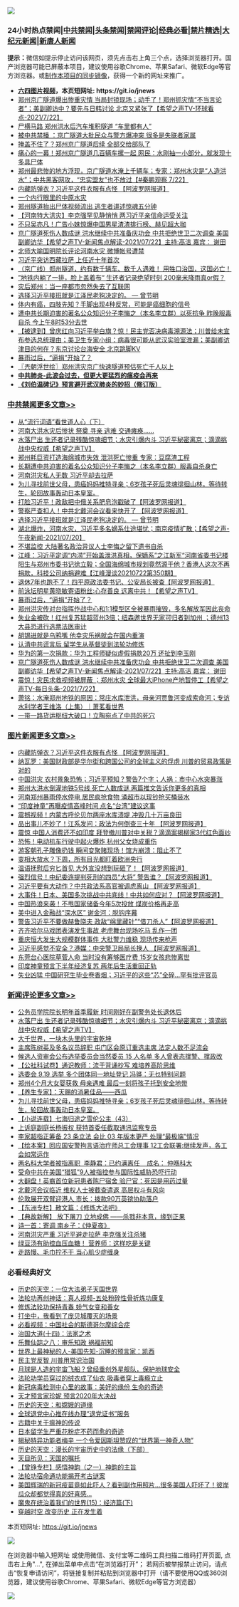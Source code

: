 ![](https://raw.githubusercontent.com/fqnews/bnews/master/64photo/fqnews-qr.jpg)

<div id="tt">
<h3>24小时热点禁闻|<a href="#%E4%B8%AD%E5%85%B1%E7%A6%81%E9%97%BB%E6%9B%B4%E5%A4%9A%E6%96%87%E7%AB%A0">中共禁闻</a>|<a href="#%E5%9B%BE%E7%89%87%E6%96%B0%E9%97%BB%E6%9B%B4%E5%A4%9A%E6%96%87%E7%AB%A0">头条禁闻</a>|<a href="#%E6%96%B0%E9%97%BB%E8%AF%84%E8%AE%BA%E6%9B%B4%E5%A4%9A%E6%96%87%E7%AB%A0">禁闻评论|<a href="#%E5%BF%85%E7%9C%8B%E7%BB%8F%E5%85%B8%E5%A5%BD%E6%96%87">经典必看|<a href="/video.md#%E7%A6%81%E7%89%87%E7%B2%BE%E9%80%89">禁片精选</a>|<a href="https://github.com/fqnews/djy/blob/master/gb/nf1351518.md#1">大纪元新闻</a>|<a href="https://github.com/fqnews/ntdtv/blob/master/gb/prog204.md#1">新唐人新闻</a></h3>
<div><b>提示：</b>微信如提示停止访问该网页，须先点击右上角三个点，选择浏览器打开。国产浏览器可能已屏蔽本项目，建议使用谷歌Chrome、苹果Safari、微软Edge等官方浏览器。或<a href="https://github.com/fqnews/bnews/blob/master/%E5%88%B6%E4%BD%9Cgit%E7%A6%81%E9%97%BB%E9%95%9C%E5%83%8F.md">制作本项目的同步镜像</a>，获得一个新的网址来推广。</div>
<ul>
<li><b><a href="http://d1.bdrive.tk/64.mp4" target="_blank">六四图片视频</a>，本页短网址: https://git.io/jnews</b></li>
<li><a href="/comments/20210723/1592338.md">郑州京广隧道爆出惨重灾情 当局封锁现场；动手了！郑州抓灾情“不当言论者”；美副卿访中？要先与日韩讨论 北京又紧张了【希望之声TV-环球看点-2021/7/22】</a></li>
<li><a href="/cbnews/20210722/1592270.md">尸横马路 郑州洪水后汽车堆积隧道 “车里都有人”</a></li>
<li><a href="/cnnews/20210723/1592619.md">被中共禁播 ：京广隧道大批民众与警方爆冲突 很多是失联者家属</a></li>
<li><a href="/cnnews/20210723/1592698.md">掩盖不住了？郑州京广隧道后续 全部交给部队了</a></li>
<li><a href="/comments/20210723/1592353.md">痛心的一幕！郑州京广隧道几百辆车摞一起 网民：水刚抽一小部分，就发现十多具尸体</a></li>
<li><a href="/bannedvideo/20210723/1592435.md">郑州最悲惨的地方浮现，京广隧道水淹上千辆车；专家：郑州水灾是“人造洪水”；中共黑客网攻，“忠实盟友”也不放过【#秦鹏观察 7/22】</a></li>
<li><a href="/topimagenews/20210723/1592613.md">内藏防弹衣？习近平这件衣服有点怪 【阿波罗网报道】</a></li>
<li><a href="/cbnews/20210722/1592259.md">一个内行眼里的中原水灾</a></li>
<li><a href="/comments/20210723/1592585.md">郑州隧道抬出尸体视频流出 逃生者讲述惊魂五分钟</a></li>
<li><a href="/comments/20210723/1592458.md">【河南特大洪灾】李克强罕见静悄悄 两习近平亲信命运受关注</a></li>
<li><a href="/yule/20210723/1592374.md">不只吴亦凡！广告小妹惊爆中国男星渣渣排行榜、赫见超大咖</a></li>
<li><a href="/comments/20210723/1592480.md">京广隧道死伤人数成谜   洪水继续中共准备庆功会  中共拒绝世卫二次调查   美国副卿访华【希望之声TV-新闻焦点解读-2021/07/22】主持:高洁  嘉宾： 谢田</a></li>
<li><a href="/worldnews/20210723/1592426.md">北师大喻国明院长评论河南水灾 微博帐号遭禁</a></li>
<li><a href="/ssgc/20210723/1592361.md">习近平突访西藏拉萨 上任近十年首次</a></li>
<li><a href="/bannedvideo/20210722/1592229.md">（京广线）郑州隧道，约有数千辆车、数千人遇难！        用牲口治国，这国必亡！</a></li>
<li><a href="/comments/20210723/1592652.md">”地铁内躺了一排，脸上盖着布“ 生还者记录绝望时刻 200毫米降雨真or假？</a></li>
<li><a href="/cnnews/20210722/1592226.md">灾后郑州：当一座都市忽然失去了互联网</a></li>
<li><a href="/comments/20210723/1592599.md">选择习近平接班就是江泽民老狗决定的。 — 曾节明</a></li>
<li><a href="/health/20210723/1592487.md">体内有癌，四肢先知？手脚出现4种反常，可能是癌细胞的信号</a></li>
<li><a href="/weiquan/20210723/1592603.md">遭中共长期迫害的著名公众知识分子李悔之&#65288;本名李立群&#65289;以死抗争 昨晚服毒自杀 今上午8时53分去世</a></li>
<li><a href="/bannedvideo/20210723/1592381.md">【被逮到】曾庆红向习近平举白旗？惊！民主党否决病毒溯源法；川普给未宣布参选总统理由；美卫生专家小组：病毒很可能从武汉实验室泄漏；美副卿访津目的何在？东京讨论台海安全 北京跳脚KV</a></li>
<li><a href="/cbnews/20210723/1592606.md">暴雨过后，“逼捐”开始了？</a></li>
<li><a href="/ssgc/20210723/1592620.md">〖兲朝浮世绘〗郑州洪灾京广快速隧道预估死亡千人以上</a></li>
<li><b><a href="/comments/20200211/1275071.md" target="_blank">中共肺炎-此波会过去，但更大更猛烈的瘟疫会再来</a></b></li>
<li><b><a href="/comments/20200207/1272816.md" target="_blank">《刘伯温碑记》预言避开武汉肺炎的妙招（修订版）</a></b></li>
</ul>
</div>

<div class="catlist">
<h3><a href="/cbnews/" target="_blank">中共禁闻</a><span><a href="/cbnews/" target="_blank" rel="nofollow">更多文章>></a></span></h3>
<ul>
<li><a href="/cbnews/20210723/1592681.md" target="_blank">从“流行词语”看世道人心（下）</a></li>
<li><a href="/cbnews/20210723/1592861.md" target="_blank">河南大洪水灾后惨状 祭奠 寻亲 逃难 交通瘫痪&#8230;&#8230;</a></li>
<li><a href="/comments/20210723/1592844.md" target="_blank">水落尸出 生还者记录残酷惊魂细节；水灾引爆内斗 习近平秘密离京；滴滴挑战中央权威【希望之声TV】</a></li>
<li><a href="/cbnews/20210723/1592801.md" target="_blank">郑州耗巨资打造海绵城市失效 泄洪死亡惨重 专家：豆腐渣工程</a></li>
<li><a href="/cbnews/20210723/1592784.md" target="_blank">长期遭中共迫害的着名公众知识分子李悔之（本名李立群）服毒自杀身亡</a></li>
<li><a href="/cbnews/20210723/1592783.md" target="_blank">河南洪灾私人无数 习近平却去拉萨</a></li>
<li><a href="/comments/20210723/1592778.md" target="_blank">为儿寻找前世父母，患癌妈妈推特寻亲；6岁孩子死后灵魂徘徊山林，等待转生，轮回故事轰动日本皇室。</a></li>
<li><a href="/cbnews/20210723/1592715.md" target="_blank">打脸习近平！政敌把中俄关系肥皂泡戳破了【阿波罗网报道】</a></li>
<li><a href="/cbnews/20210723/1592657.md" target="_blank">警察严查扣人！中共北戴河会议看来快开了 【阿波罗网报道】</a></li>
<li><a href="/comments/20210723/1592599.md" target="_blank">选择习近平接班就是江泽民老狗决定的。 — 曾节明</a></li>
<li><a href="/comments/20210723/1592644.md" target="_blank">湖北爆炸，河南水灾，习近平多名嫡系仕途堪忧；南京疫情扩散；【希望之声-午夜新闻-2021/07/20】</a></li>
<li><a href="/cbnews/20210723/1592638.md" target="_blank">不堪监控 大陆著名政治异议人士李悔之留下遗书自杀</a></li>
<li><a href="/cbnews/20210723/1592637.md" target="_blank">江峰：习近平定调“内涝”开始盖泄洪真相，保嫡系”之江新军“河南省委书记楼阳生与郑州市委书记徐立毅；全国海绵城市规划竟然源于他？香港人这次不再捐款，科技公司纳捐避难【江峰漫谈20210722第350期】</a></li>
<li><a href="/cbnews/20210723/1592629.md" target="_blank">退休7年也跑不了！四平原政法委书记、公安局长被查【阿波罗网报道】</a></li>
<li><a href="/comments/20210723/1592610.md" target="_blank">前泳坛明星黄晓敏寄语粉丝:心存善良 远离中共！【希望之声TV】</a></li>
<li><a href="/cbnews/20210723/1592606.md" target="_blank">暴雨过后，“逼捐”开始了？</a></li>
<li><a href="/cbnews/20210723/1592590.md" target="_blank">郑州洪灾传对台指挥作战中心和1:1模型区全被暴雨摧毁，多名解放军因此丧命</a></li>
<li><a href="/comments/20210723/1592589.md" target="_blank">失业金被砍！红州复苏猛超蓝州3倍；纽森邀世界无家可归者到加州 ；德州13大县恐进行选票法医审计</a></li>
<li><a href="/cbnews/20210723/1592499.md" target="_blank">胡锡进就是乌鸦嘴 他幸灾乐祸就会在国内重演</a></li>
<li><a href="/cbnews/20210723/1592176.md" target="_blank">认清中共谎言后 留学生从基督徒到法轮功修炼</a></li>
<li><a href="/cbnews/20210723/1592484.md" target="_blank">华为的第一次捐款：华为工程师疑似虚假捐款20万 还扯到李玉刚</a></li>
<li><a href="/comments/20210723/1592480.md" target="_blank">京广隧道死伤人数成谜   洪水继续中共准备庆功会  中共拒绝世卫二次调查   美国副卿访华【希望之声TV-新闻焦点解读-2021/07/22】主持:高洁  嘉宾： 谢田</a></li>
<li><a href="/comments/20210723/1592465.md" target="_blank">震惊！灾民求救视频被屏蔽 ；郑州水灾 全球最大iPhone产地暂停工【希望之声TV-每日头条-2021/7/22】</a></li>
<li><a href="/cbnews/20210723/1592454.md" target="_blank">萧铭：水淹郑州地铁的原因：常庄水库泄洪，母亲河贾鲁河变成索命河；专访水利学者王维洛（上集）｜萧茗看世界</a></li>
<li><a href="/cbnews/20210723/1592419.md" target="_blank">一带一路货运枢纽大破口！立陶宛点了中共的死穴</a></li>

</ul>
</div>
<div class="catlist">
<h3><a href="/topimagenews/" target="_blank">图片新闻</a><span><a href="/topimagenews/" target="_blank" rel="nofollow">更多文章>></a></span></h3>
<ul>
<li><a href="/topimagenews/20210723/1592613.md" target="_blank">内藏防弹衣？习近平这件衣服有点怪 【阿波罗网报道】</a></li>
<li><a href="/topimagenews/20210722/1592290.md" target="_blank">纳瓦罗：美国财政部是华尔街和跨国公司的全球主义的俘虏 川普的贸易政策是对的</a></li>
<li><a href="/topimagenews/20210722/1592198.md" target="_blank">中国洪灾 农村景象恐怖；习近平预知？警告7个字；人祸：市中心水突暴涨</a></li>
<li><a href="/topimagenews/20210722/1592091.md" target="_blank">郑州大洪水倒灌地铁5号线 死亡人数成谜 两篇推文告诉你更多的真相</a></li>
<li><a href="/topimagenews/20210722/1591665.md" target="_blank">河南郑州暴雨停水停电 居民疯抢食物 涌超市以现钞抢买桶装水</a></li>
<li><a href="/topimagenews/20210719/1590068.md" target="_blank">“印度神童”再曝疫情高峰时间 点名“台湾”建议这事</a></li>
<li><a href="/topimagenews/20210719/1590055.md" target="_blank">震撼视频！内蒙古呼伦贝尔两座水库溃堤 冲毁几十万亩良田</a></li>
<li><a href="/topimagenews/20210719/1589964.md" target="_blank">品出事儿不妙了！江系发问：政法为何倒查三十年 【阿波罗网报道】</a></li>
<li><a href="/topimagenews/20210719/1589755.md" target="_blank">震惊 中国人消费还不如印度 拜登撤川普对中关税？滴滴案揭柳家3代红色面纱</a></li>
<li><a href="/topimagenews/20210719/1589727.md" target="_blank">恐怖！电动机车行驶中起火爆炸 杭州父女烧成重伤</a></li>
<li><a href="/topimagenews/20210719/1589716.md" target="_blank">游客朝孔子雕像扔钱 瞬间变聚赌现场！馆方崩溃：阻止不了</a></li>
<li><a href="/topimagenews/20210718/1589658.md" target="_blank">变相大放水？下周，所有目光都盯着欧洲央行</a></li>
<li><a href="/topimagenews/20210718/1589531.md" target="_blank">温语抚慰后穷匕首见 大外宣没想到玩砸了！【阿波罗网报道】</a></li>
<li><a href="/topimagenews/20210718/1589472.md" target="_blank">强烈信号！中纪委连提判死刑的四员“大将” 警告谁？【阿波罗网报道】</a></li>
<li><a href="/topimagenews/20210717/1588988.md" target="_blank">习近平要有大动作？中共政法系高官被调虎离山 【阿波罗网报道】</a></li>
<li><a href="/topimagenews/20210717/1588839.md" target="_blank">大事件！日本、美国多次挑战中共底线！中共如何应对？【阿波罗网报道】</a></li>
<li><a href="/topimagenews/20210717/1588653.md" target="_blank">中国热浪来袭！不甩国家储备今年5次投放 煤炭价格再走高</a></li>
<li><a href="/topimagenews/20210716/1587997.md" target="_blank">美中进入金融战“深水区” 谢金河：脱钩序幕</a></li>
<li><a href="/topimagenews/20210715/1587586.md" target="_blank">警告习近平不要做赫鲁晓夫 政敌“绵里藏针”“借刀杀人”【阿波罗网报道】</a></li>
<li><a href="/topimagenews/20210715/1587554.md" target="_blank">齐齐哈尔马戏团表演发生事故 老虎舞台现场吃马 乱作一团</a></li>
<li><a href="/topimagenews/20210715/1587536.md" target="_blank">重庆恒大发生大规模群体事件 大批警力维稳 现场传来枪声</a></li>
<li><a href="/topimagenews/20210715/1587502.md" target="_blank">习近平感觉不安全？港媒：中央警卫局局长换人 【阿波罗网报道】</a></li>
<li><a href="/topimagenews/20210715/1587324.md" target="_blank">东莞台心医院草菅人命 当时没有筹够医疗费 15岁女孩悲惨离世</a></li>
<li><a href="/topimagenews/20210715/1587248.md" target="_blank">印度神童预言下半年经济复苏 两年后生活重回正轨</a></li>
<li><a href="/topimagenews/20210714/1587052.md" target="_blank">失业凶猛 中国研究生毕业卷香烟；习近平的这些“芯”全碎&#8230;罕有批评官员</a></li>

</ul>
</div>
<div class="catlist">
<h3><a href="/comments/" target="_blank">新闻评论</a><span><a href="/comments/" target="_blank" rel="nofollow">更多文章>></a></span></h3>
<ul>
<li><a href="/comments/20210723/1592879.md" target="_blank">公务员学院院长明年首季履新 时间刚好在副警务处长退休后</a></li>
<li><a href="/comments/20210723/1592844.md" target="_blank">水落尸出 生还者记录残酷惊魂细节；水灾引爆内斗 习近平秘密离京；滴滴挑战中央权威【希望之声TV】</a></li>
<li><a href="/comments/20210723/1592842.md" target="_blank">大千世界，一块木头里的宇宙乾坤</a></li>
<li><a href="/comments/20210723/1592835.md" target="_blank">主席陈树英及多名议员辞职 屯门区会原订重选主席 法定人数不足流会</a></li>
<li><a href="/comments/20210723/1592834.md" target="_blank">候选人资审会公布选举委员会当然委员 15 人名单 多人曾表态撑警、撑政改</a></li>
<li><a href="/comments/20210723/1592833.md" target="_blank">【公社科试卷】通识教师：流于背诵抄写 难培养高阶思维</a></li>
<li><a href="/comments/20210723/1592832.md" target="_blank">选委会 9.19 选举 多个团体同一地址登记 冯骅：无乜特别问题</a></li>
<li><a href="/comments/20210723/1592793.md" target="_blank">郑州4个月大女婴获救 母亲遇难 最后一刻将孩子托到安全地带</a></li>
<li><a href="/comments/20210723/1592792.md" target="_blank">【养生专家】：天赐的消暑佳品——西瓜</a></li>
<li><a href="/comments/20210723/1592778.md" target="_blank">为儿寻找前世父母，患癌妈妈推特寻亲；6岁孩子死后灵魂徘徊山林，等待转生，轮回故事轰动日本皇室。</a></li>
<li><a href="/comments/20210723/1592766.md" target="_blank">【小说连载】七海归途之雪伦公主（43）</a></li>
<li><a href="/comments/20210723/1592765.md" target="_blank">上诉庭副庭长杨振权 获特首委任截取通讯监察专员</a></li>
<li><a href="/comments/20210723/1592764.md" target="_blank">李家超指正筹备 23 条立法 会比 03 年版本更严 处理“最极端”情况</a></li>
<li><a href="/comments/20210723/1592763.md" target="_blank">【绘本案】回应国安警拘言语治疗师总工会理事 12工会联署:继续发声，各工会如常运作</a></li>
<li><a href="/comments/20210723/1592762.md" target="_blank">两名科大学者被指离职  李静君：已约满离任    成名： 仲喺科大</a></li>
<li><a href="/comments/20210723/1592761.md" target="_blank">受命中共在美国“猎狐”9人被指控参与国际性威胁恐吓行动</a></li>
<li><a href="/comments/20210723/1592759.md" target="_blank">大翻盘！英裔首位新冠患者陈尸宿舍 验尸官：死因是用药过量</a></li>
<li><a href="/comments/20210723/1592753.md" target="_blank">北戴河会议临近 维权人士被截查遣返 高层权斗有风向</a></li>
<li><a href="/comments/20210723/1592752.md" target="_blank">伦敦展开双臂迎港人 市长：拨款90万英镑协助落户</a></li>
<li><a href="/comments/20210723/1592745.md" target="_blank">【东洲专栏】散文篇：《修炼大法吧》</a></li>
<li><a href="/comments/20210723/1592744.md" target="_blank">【典故新解】 放下屠刀 立地成佛 ——杀戮非本意，缘到正果</a></li>
<li><a href="/comments/20210723/1592743.md" target="_blank">诗一首：寄调 南乡子：《仲夏夜》</a></li>
<li><a href="/comments/20210723/1592738.md" target="_blank">河南洪灾严重 习近平避走拉萨 李克强关注杀猪</a></li>
<li><a href="/comments/20210723/1592737.md" target="_blank">绿豆汤有助控血压血糖！ 营养师：这样吃是关键</a></li>
<li><a href="/comments/20210723/1592727.md" target="_blank">走路慢、毛巾拧不干 当心肌少症缠身</a></li>

</ul>
</div>

<div class="catlist">
<h3>必看经典好文</h3>
<ul>
<li><a href="/tculture/20121025/73067.md" target="_blank">历史的天空：一位大法弟子天国世界</a></li>
<li><a href="/comments/20190516/1128964.md" target="_blank">法轮功再创神话：真人视频-五处粉碎性骨折炼功康复</a></li>
<li><a href="/cbnews/20210720/1590052.md" target="_blank">修炼法轮功保持青春 娇气女变和善女</a></li>
<li><a href="/comments/20201015/1414242.md" target="_blank">打坐中，我看到了庞贝城覆灭的场景</a></li>
<li><a href="/comments/20200806/1375443.md" target="_blank">必看视频：中国社会的斯德哥尔摩综合症</a></li>
<li><a href="/cbnews/20180320/916962.md" target="_blank">治国大道(十四)：法家之术</a></li>
<li><a href="/tculture/20170717/792953.md" target="_blank">乐舞仙踪之八：审乐知政 祸福前知</a></li>
<li><a href="/comments/20200605/783244.md" target="_blank">世界上最神秘的人-美国先知-沉睡的预言家：凯西</a></li>
<li><a href="/comments/20200621/1348236.md" target="_blank">民主党反智 川普用常识治国</a></li>
<li><a href="/comments/20200712/1359456.md" target="_blank">月球是人造的宇宙飞船？曾经重创外星舰队，保护地球安全</a></li>
<li><a href="/comments/20210317/1506773.md" target="_blank">法轮功学员穿过的绒衣成了仙衣 吸毒者穿上毒瘾立止</a></li>
<li><a href="/cbnews/20210421/1530674.md" target="_blank">新冠病毒检测中心里的故事：美好的缘份 生命的奇迹</a></li>
<li><a href="/topimagenews/20200513/1327828.md" target="_blank">天才预言家珍妮 预言2020年大决战</a></li>
<li><a href="/cbnews/20190219/1083302.md" target="_blank">历史的天空：和嫦娥的道缘</a></li>
<li><a href="/cbnews/20200819/1382346.md" target="_blank">全球退党中心推在线办理“退党证书”服务</a></li>
<li><a href="/ccpdope/20200531/1337409.md" target="_blank">古籍中关于瘟神的传说</a></li>
<li><a href="/comments/20210324/1511732.md" target="_blank">日本留学生严重花粉症不药而愈的奇迹</a></li>
<li><a href="/cnnews/20210317/1506463.md" target="_blank">揭秘特异功能者梅辛 一个令爱因斯坦赞叹的“世界第一神奇人物”</a></li>
<li><a href="/tculture/20121025/73066.md" target="_blank">历史的天空：漫长的宇宙历史中的法缘（下部）</a></li>
<li><a href="/tculture/20180919/1000196.md" target="_blank">天目所见：天国的嘱托</a></li>
<li><a href="/comments/20210611/1564824.md" target="_blank">【曾铮专栏】感悟神韵（之一）神韵的主旨</a></li>
<li><a href="/tculture/20121025/73079.md" target="_blank">法轮功宿命通功能揭开考古谜案</a></li>
<li><a href="/comments/20201215/1447764.md" target="_blank">美国辉瑞的新冠疫苗竟如此吓人？看到副作用照片…很多美国人吓坏了！彼岸瓜众却都觉得真的好喜感…</a></li>
<li><a href="/topimagenews/20180610/955499.md" target="_blank">魔鬼在统治着我们的世界(15)：经济篇(下)</a></li>
<li><a href="/comments/20200626/1259925.md" target="_blank">穿越时空 改变历史 正在发生着</a></li>

</ul>
</div>

本页短网址: https://git.io/jnews

![](https://raw.githubusercontent.com/fqnews/bnews/master/64photo/fqnews-qr.jpg)

在浏览器中输入短网址 或使用微信、支付宝等二维码工具扫描二维码打开页面, 点击右上角"...", 在弹出菜单中点击“在浏览器打开”； 若网页被举报禁止访问，请点击“恢复申请访问”，将链接复制并粘贴到浏览器中打开（请不要使用QQ或360浏览器，建议使用谷歌Chrome、苹果Safari、微软Edge等官方浏览器）

![](https://raw.githubusercontent.com/fqnews/bnews/master/64photo/wx.jpg)